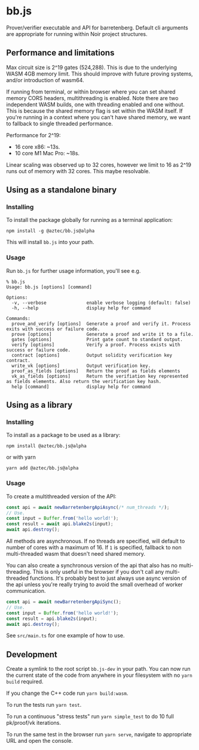 # bb.js

Prover/verifier executable and API for barretenberg. Default cli arguments are appropriate for running within Noir
project structures.

## Performance and limitations

Max circuit size is 2^19 gates (524,288). This is due to the underlying WASM 4GB memory limit. This should improve
with future proving systems, and/or introduction of wasm64.

If running from terminal, or within browser where you can set shared memory CORS headers, multithreading is enabled.
Note there are two independent WASM builds, one with threading enabled and one without. This is because the shared
memory flag is set within the WASM itself. If you're running in a context where you can't have shared memory, we want
to fallback to single threaded performance.

Performance for 2^19:

- 16 core x86: ~13s.
- 10 core M1 Mac Pro: ~18s.

Linear scaling was observed up to 32 cores, however we limit to 16 as 2^19 runs out of memory with 32 cores.
This maybe resolvable.

## Using as a standalone binary

### Installing

To install the package globally for running as a terminal application:

```
npm install -g @aztec/bb.js@alpha
```

This will install `bb.js` into your path.

### Usage

Run `bb.js` for further usage information, you'll see e.g.

```
% bb.js
Usage: bb.js [options] [command]

Options:
  -v, --verbose               enable verbose logging (default: false)
  -h, --help                  display help for command

Commands:
  prove_and_verify [options]  Generate a proof and verify it. Process exits with success or failure code.
  prove [options]             Generate a proof and write it to a file.
  gates [options]             Print gate count to standard output.
  verify [options]            Verify a proof. Process exists with success or failure code.
  contract [options]          Output solidity verification key contract.
  write_vk [options]          Output verification key.
  proof_as_fields [options]   Return the proof as fields elements
  vk_as_fields [options]      Return the verifiation key represented as fields elements. Also return the verification key hash.
  help [command]              display help for command
```

## Using as a library

### Installing

To install as a package to be used as a library:

```
npm install @aztec/bb.js@alpha
```

or with yarn

```
yarn add @aztec/bb.js@alpha
```

### Usage

To create a multithreaded version of the API:

```typescript
const api = await newBarretenbergApiAsync(/* num_threads */);
// Use.
const input = Buffer.from('hello world!');
const result = await api.blake2s(input);
await api.destroy();
```

All methods are asynchronous. If no threads are specified, will default to number of cores with a maximum of 16.
If `1` is specified, fallback to non multi-threaded wasm that doesn't need shared memory.

You can also create a synchronous version of the api that also has no multi-threading. This is only useful in the
browser if you don't call any multi-threaded functions. It's probably best to just always use async version of the api
unless you're really trying to avoid the small overhead of worker communication.

```typescript
const api = await newBarretenbergApiSync();
// Use.
const input = Buffer.from('hello world!');
const result = api.blake2s(input);
await api.destroy();
```

See `src/main.ts` for one example of how to use.

## Development

Create a symlink to the root script `bb.js-dev` in your path. You can now run the current state of the code from
anywhere in your filesystem with no `yarn build` required.

If you change the C++ code run `yarn build:wasm`.

To run the tests run `yarn test`.

To run a continuous "stress tests" run `yarn simple_test` to do 10 full pk/proof/vk iterations.

To run the same test in the browser run `yarn serve`, navigate to appropriate URL and open the console.
